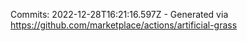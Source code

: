 Commits: 2022-12-28T16:21:16.597Z - Generated via https://github.com/marketplace/actions/artificial-grass
<br>
